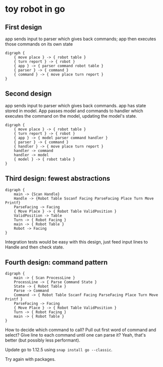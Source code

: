 # toy robot in go

## First design

app sends input to parser which gives back commands; app then executes those commands on its own state

```graphviz
digraph {
    { move place } -> { robot table }
    { turn report } -> { robot }
    { app } -> { parser command robot table }
    { parser } -> { command }
    { command } -> { move place turn report }
}
```

## Second design
 
app sends input to parser which gives back commands. app has state stored in model. App passes model and commands to handler which executes the command on the model, updating the model's state.

```graphviz
digraph {
    { move place } -> { robot table }
    { turn report } -> { robot }
    { app } -> { model parser command handler }
    { parser } -> { command }
    { handler } -> { move place turn report }
    handler -> command
    handler -> model
    { model } -> { robot table }
}
```

## Third design: fewest abstractions

```graphviz
digraph {
    main -> {Scan Handle}
    Handle -> {Robot Table Sscanf Facing ParseFacing Place Turn Move Printf}
    ParseFacing -> Facing
    { Move Place } -> { Robot Table ValidPosition }
    ValidPosition -> Table
    Turn -> { Robot Facing }
    main -> { Robot Table }
    Robot -> Facing
}
```

Integration tests would be easy with this design, just feed input lines to Handle and then check state.

## Fourth design: command pattern

```graphviz
digraph {
    main -> { Scan ProcessLine }
    ProcessLine -> { Parse Command State } 
    State -> { Robot Table }
    Parse -> Command
    Command -> { Robot Table Sscanf Facing ParseFacing Place Turn Move Printf }
    ParseFacing -> Facing
    { Move Place } -> { Robot Table ValidPosition }
    Turn -> { Robot Facing }
    main -> { Robot Table }
}
```

How to decide which command to call? Pull out first word of command and select? Give line to each command until one can parse it? Yeah, that's better (but possibly less performant).

Update go to 1.12.5 using `snap install go --classic`.

Try again with packages.